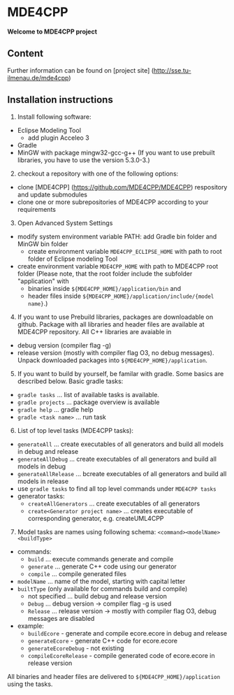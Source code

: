 # MDE4CPP
**Welcome to MDE4CPP project**

## Content
Further information can be found on [project site] (http://sse.tu-ilmenau.de/mde4cpp)

## Installation instructions
1. Install following software: 
  * Eclipse Modeling Tool
    * add plugin Acceleo 3
  * Gradle
  * MinGW with package mingw32-gcc-g++ (If you want to use prebuilt libraries, you have to use the version 5.3.0-3.)
  	
2. checkout a repository with one of the following options:
  * clone [MDE4CPP] (https://github.com/MDE4CPP/MDE4CPP) respository and update submodules
  * clone one or more subrepositories of MDE4CPP according to your requirements
  
3. Open Advanced System Settings
  * modify system environment variable PATH: add Gradle bin folder and MinGW bin folder
    * create environment variable `MDE4CPP_ECLIPSE_HOME` with path to root folder of Eclipse modeling Tool
  * create environment variable `MDE4CPP_HOME` with path to MDE4CPP root folder
	  (Please note, that the root folder include the subfolder "application" with 
    * binaries inside `${MDE4CPP_HOME}/application/bin` and 
    * header files inside `${MDE4CPP_HOME}/application/include/{model name}`.)

4. If you want to use Prebuild libraries, packages are downloadable on github. Package with all libraries and header files are available at MDE4CPP repository. All C++ libraries are avaiable in
  * debug version (compiler flag -g)
  * release version (mostly with compiler flag O3, no debug messages).
Unpack downloaded packages into `${MDE4CPP_HOME}/application`.

5. If you want to build by yourself, be familar with gradle. Some basics are described below. Basic gradle tasks:
  * `gradle tasks` ... list of available tasks is available.
  * `gradle projects` ... package overview is available
  * `gradle help` ... gradle help
  * `gradle <task name>` ... run task <task name>

6. List of top level tasks (MDE4CPP tasks):
  * `generateAll` ... create executables of all generators and build all models in debug and release
  * `generateAllDebug` ... create executables of all generators and build all models in debug
  * `generateAllRelease` ... bcreate executables of all generators and build all models in release
  * use `gradle tasks` to find all top level commands under `MDE4CPP tasks`
  * generator tasks:
    * `createAllGenerators` ... create executables of all generators
    * `create<Generator project name>` ... creates executable of corresponding generator, e.g. createUML4CPP

7. Model tasks are names using following schema: `<command><modelName><buildType>`
  * commands:
    * `build` ... execute commands generate and compile
    * `generate` ... generate C++ code using our generator
    * `compile` ... compile generated files
  * `modelName` ... name of the model, starting with capital letter
  * `builtType` (only available for commands build and compile)
    * not specified ... build debug and release version
    * `Debug` ... debug version -> compiler flag -g is used
    * `Release` ... release version -> mostly with compiler flag O3, debug messages are disabled
  * example:
    * `buildEcore` - generate and compile ecore.ecore in debug and release
    * `generateEcore` - generate C++ code for ecore.ecore
    * `generateEcoreDebug` - not existing
    * `compileEcoreRelease` - compile generated code of ecore.ecore in release version

  All binaries and header files are delivered to `${MDE4CPP_HOME}/application` using the tasks. 
